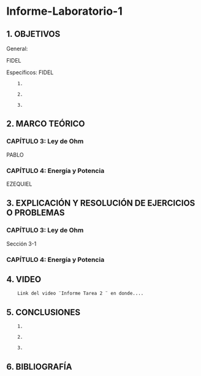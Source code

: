 # Informe-Laboratorio-1

## 1. OBJETIVOS
 
General: 

FIDEL        

Específicos: FIDEL
 
        1. 
        
        2.
        
        3. 
        

## 2. MARCO TEÓRICO

### CAPÍTULO 3: Ley de Ohm

PABLO

### CAPÍTULO 4: Energía y Potencia

EZEQUIEL


## 3. EXPLICACIÓN Y RESOLUCIÓN DE EJERCICIOS O PROBLEMAS

### CAPÍTULO 3: Ley de Ohm

Sección 3-1

### CAPÍTULO 4: Energía y Potencia


## 4. VIDEO

        Link del video ¨Informe Tarea 2 ¨ en donde....

## 5. CONCLUSIONES

        1.
        
        2.
        
        3.
        


## 6. BIBLIOGRAFÍA
